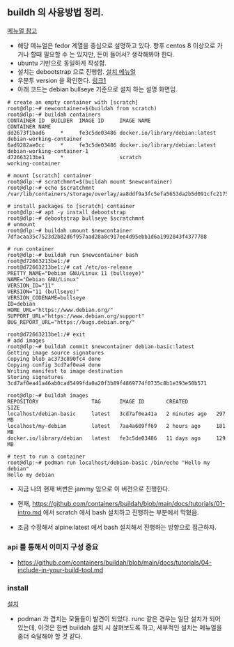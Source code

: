 ## buildh 의 사용방법 정리.

[메뉴얼 참고](https://github.com/containers/buildah/blob/main/docs/tutorials/01-intro.md)

- 해당 메뉴얼은 fedor 계열을 중심으로 설명하고 있다. 향후 centos 8 이상으로 가거나 할때 필요할 수 는 있지만, 돈이 들어서? 생각해봐야 한다.
- ubuntu 기반으로 동일하게 작성함.
- 설치는 debootstrap 으로 진행함. [설치 메뉴얼](https://manpages.ubuntu.com/manpages/jammy/man8/debootstrap.8.html)
- 우분투 version 을 확인한다. [링크1](https://www.delftstack.com/ko/howto/linux/how-to-check-the-version-of-ubuntu/)
- 아래 코드는 debian bullseye 기준으로 설치 하는 설명 화면임.

```
# create an empty container with [scratch]
root@dlp:~# newcontainer=$(buildah from scratch)
root@dlp:~# buildah containers
CONTAINER ID  BUILDER  IMAGE ID     IMAGE NAME                       CONTAINER NAME
dd2673f1bad6     *     fe3c5de03486 docker.io/library/debian:latest  debian-working-container
6ad9282ae0cc     *     fe3c5de03486 docker.io/library/debian:latest  debian-working-container-1
d72663213be1     *                  scratch                          working-container

# mount [scratch] container
root@dlp:~# scratchmnt=$(buildah mount $newcontainer)
root@dlp:~# echo $scratchmnt
/var/lib/containers/storage/overlay/aa8ddf9a3fc5efa5653da2b5d091cfc21759e18c7db1945caf30ce42f98319f6/merged

# install packages to [scratch] container
root@dlp:~# apt -y install debootstrap
root@dlp:~# debootstrap bullseye $scratchmnt
# unmount
root@dlp:~# buildah umount $newcontainer
7dfacaa35c7523d2b82d6f957aad28a8c917ee4d95ebb1d6a1992843f4377788

# run container
root@dlp:~# buildah run $newcontainer bash
root@d72663213be1:/#
root@d72663213be1:/# cat /etc/os-release
PRETTY_NAME="Debian GNU/Linux 11 (bullseye)"
NAME="Debian GNU/Linux"
VERSION_ID="11"
VERSION="11 (bullseye)"
VERSION_CODENAME=bullseye
ID=debian
HOME_URL="https://www.debian.org/"
SUPPORT_URL="https://www.debian.org/support"
BUG_REPORT_URL="https://bugs.debian.org/"

root@d72663213be1:/# exit
# add images
root@dlp:~# buildah commit $newcontainer debian-basic:latest
Getting image source signatures
Copying blob ac373c890fc4 done
Copying config 3cd7af0ea4 done
Writing manifest to image destination
Storing signatures
3cd7af0ea41a46ab0cad5499fda0a20f3b89f4869774f0735c8b1e393e50b571

root@dlp:~# buildah images
REPOSITORY                 TAG      IMAGE ID       CREATED         SIZE
localhost/debian-basic     latest   3cd7af0ea41a   2 minutes ago   297 MB
localhost/my-debian        latest   7aa4a609ff69   2 hours ago     181 MB
docker.io/library/debian   latest   fe3c5de03486   11 days ago     129 MB

# test to run a container
root@dlp:~# podman run localhost/debian-basic /bin/echo "Hello my debian"
Hello my debian
```

- 지금 나의 현재 버번은 jammy 임으로 이 버전으로 진행한다.

- 현재, https://github.com/containers/buildah/blob/main/docs/tutorials/01-intro.md 에서 scratch 에서 bash 설치하고 진행하는 부분에서 막혔음.
- 조금 수정해서 alpine:latest 에서 bash 설치해서 진행하는 방향으로 접근하자.

### api 를 통해서 이미지 구성 중요
- https://github.com/containers/buildah/blob/main/docs/tutorials/04-include-in-your-build-tool.md

### install
[설치](https://github.com/containers/buildah/blob/main/install.md)

- podman 과 겹치는 모듈들이 발견이 되었다. runc 같은 경우는 일단 설치가 되어 있는데, 이것은 한번 buildah 설치 시 살펴보도록 하고, 세부적인 설치는 메뉴얼을 좀더 숙달해야 할 것 같다.



